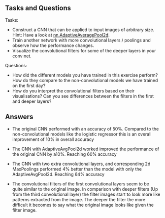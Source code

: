 ## Tasks and Questions

Tasks:
- Construct a CNN that can be applied to input images of arbitrary size. Hint: Have a look at [nn.AdaptiveAveragePool2d](https://pytorch.org/docs/stable/generated/torch.nn.AdaptiveAvgPool2d.html).
- Train another network with more convolutional layers / poolings and observe how the performance changes.
- Visualize the convolutional filters for some of the deeper layers in your conv net.

Questions:
- How did the different models you have trained in this exercise perform? How do they compare to the non-convolutional models we have trained on the first day?
- How do you interpret the convolutional filters based on their visualisations? Can you see differences between the filters in the first and deeper layers?

## Answers

- The original CNN performed with an accuracy of 50%. Compared to the non-convolutional models like the logistic regressor this is an overall improvement of 10% in overall accuracy
- The CNN with AdaptiveAvgPool2d worked improved the performance of the original CNN by a10%. Reaching 60% accuracy
- The CNN with two extra convolutional layers, and corresponding 2d MaxPoolings performed 4% better than the model with only the AdaptiveAvgPool2d. Reaching 64% accuracy

- The convolutional filters of the first convolutional layers seem to be quite similar to the original image. In comparison with deeper filters (Up from the third convolutional layer) the filter images start to look more like patterns extracted from the image. The deeper the filter the more difficult it becomes to say what the original image looks like given the filter image.

